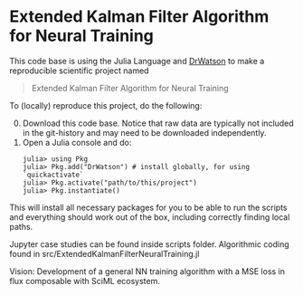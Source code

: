 # Extended Kalman Filter Algorithm for Neural Training

This code base is using the Julia Language and [DrWatson](https://juliadynamics.github.io/DrWatson.jl/stable/)
to make a reproducible scientific project named
> Extended Kalman Filter Algorithm for Neural Training

To (locally) reproduce this project, do the following:

0. Download this code base. Notice that raw data are typically not included in the
   git-history and may need to be downloaded independently.
1. Open a Julia console and do:
   ```
   julia> using Pkg
   julia> Pkg.add("DrWatson") # install globally, for using `quickactivate`
   julia> Pkg.activate("path/to/this/project")
   julia> Pkg.instantiate()
   ```

This will install all necessary packages for you to be able to run the scripts and
everything should work out of the box, including correctly finding local paths.

Jupyter case studies can be found inside scripts folder. Algorithmic coding found in src/ExtendedKalmanFilterNeuralTraining.jl

Vision: Development of a general NN training algorithm with a MSE loss in flux composable with SciML ecosystem.